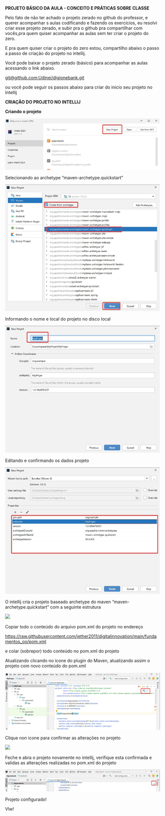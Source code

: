 **PROJETO BÁSICO DA AULA - CONCEITO E PRÁTICAS SOBRE CLASSE**

Pelo fato de não ter achado o projeto zerado no github do professor, 
e querer acompanhar s aulas codificando e fazendo os exercícios, eu resolvi criar esse projeto zerado, 
e subir pra o github pra compartilhar com vocês,pra quem quiser acompanhar as aulas sem ter criar o projeto do zero.

E pra quem quiser criar o projeto do zero estou, compartilho abaixo o passo a passo de
criação do projeto no intellij.

Você pode baixar o projeto zerado (básico) para acompanhar as aulas acessando o link abaixo.

[git@github.com:Udinei/digionebank.git](mailto:git@github.com:Udinei/digionebank.git)

ou você pode seguir os passos abaixo para criar do inicio seu projeto no Intellij

**CRIAÇÃO DO PROJETO NO INTELLIJ**

**Criando o projeto**

![](img/clip_image002.jpg)

 

Selecionando ao archetype “maven-archetype.quickstart”

![](img/clip_image004.jpg)

Informando o nome e local do projeto no disco local

![](img/clip_image006.jpg)

 

Editando e confirmando os dados projeto

![](img/clip_image008.jpg)

 

 

 

 

 

 

 

 

 

 

 

 

 

O intellij cria o projeto baseado archetype do maven “maven-archetype.quickstart” com a seguinte estrutura

![](img/clip_image009.png)

 

Copiar todo o conteúdo do arquivo pom.xml do projeto no endereço

https://raw.githubusercontent.com/jether2011/digitalinnovation/main/fundamentos_oo/pom.xml

e colar (sobrepor) todo conteúdo no pom.xml do projeto

 

 

 

 

 

Atualizando clicando no icone do plugin do Maven, atualizando assim o projeto com novo conteúdo do pom.xml

![](img/clip_image011.jpg)

Clique non icone para confirmar as alterações no projeto

![](img/clip_image012.png)

 

 

Feche e abra o projeto novamente no intellij, verifique esta confirmada e validas as alterações realizadas no pom.xml do projeto

![](img/clip_image014.jpg)

 

Projeto configurado!

Vlw! 